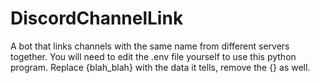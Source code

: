 # DiscordChannelLink
A bot that links channels with the same name from different servers together.
You will need to edit the .env file yourself to use this python program.
Replace {blah_blah} with the data it tells, remove the {} as well.
